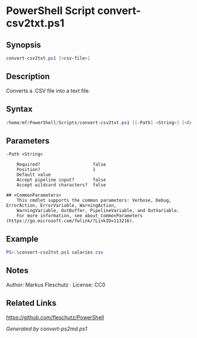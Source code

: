 # PowerShell Script convert-csv2txt.ps1

## Synopsis
```powershell
convert-csv2txt.ps1 [<csv-file>]
```

## Description
Converts a .CSV file into a text file.

## Syntax
```powershell
/home/mf/PowerShell/Scripts/convert-csv2txt.ps1 [[-Path] <String>] [<CommonParameters>]
```

## Parameters

```
-Path <String>
    
    Required?                    false
    Position?                    1
    Default value                
    Accept pipeline input?       false
    Accept wildcard characters?  false
```

```
## <CommonParameters>
    This cmdlet supports the common parameters: Verbose, Debug, ErrorAction, ErrorVariable, WarningAction, 
    WarningVariable, OutBuffer, PipelineVariable, and OutVariable.
    For more information, see about_CommonParameters (https://go.microsoft.com/fwlink/?LinkID=113216).
```

## Example
```powershell
PS>.\convert-csv2txt.ps1 salaries.csv
```


## Notes
Author: Markus Fleschutz · License: CC0

## Related Links
https://github.com/fleschutz/PowerShell

*Generated by convert-ps2md.ps1*
